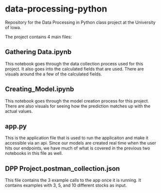 # data-processing-python
Repository for the Data Processing in Python class project at the University of Iowa.

The project contains 4 main files:

## Gathering Data.ipynb
This notebook goes through the data collection process used for this project. It also goes into the calculated fields that are used. There are visuals around the a few of the calculated fields.

## Creating_Model.ipynb
This notebook goes through the model creation process for this project. There are also visuals for seeing how the prediction matches up with the actual values.

## app.py
This is the application file that is used to run the applicaiton and make it accessible via an api. Since our models are created real time when the user hits our endpoints, we have much of what is covered in the previous two notebooks in this file as well.

## DPP Project.postman_collection.json
This file contains the 3 example calls to the app once it is running. It contains examples with 3, 5, and 10 different stocks as input.
